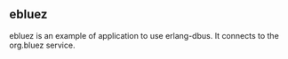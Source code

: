 ebluez
------

ebluez is an example of application to use erlang-dbus. It connects to the org.bluez service.
